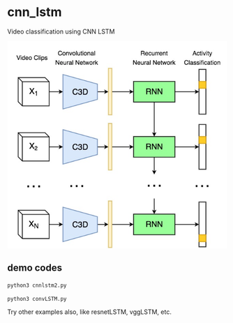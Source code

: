 # cnn_lstm
Video classification using CNN LSTM

![CNN RNN](lstm.jpg)

## demo codes

```python3 cnnlstm2.py```

```python3 convLSTM.py```

Try other examples also, like resnetLSTM, vggLSTM, etc.
